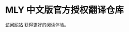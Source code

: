 # MLY 中文版官方授权翻译仓库 

[访问网站](https://github.com/accepteddoge/machine-learning-yearning-cn/) 获得更好的阅读体验。